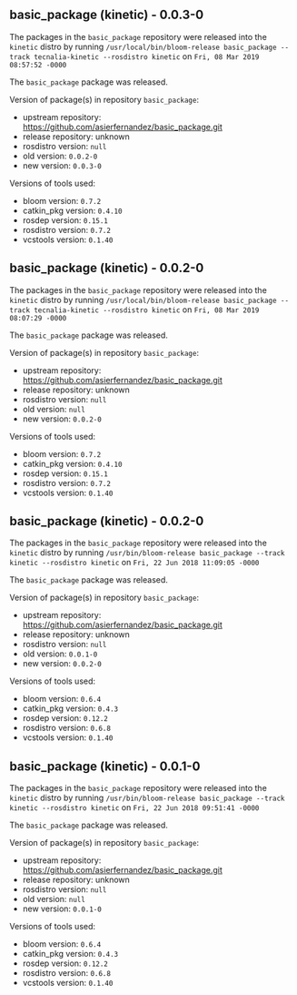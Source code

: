 ## basic_package (kinetic) - 0.0.3-0

The packages in the `basic_package` repository were released into the `kinetic` distro by running `/usr/local/bin/bloom-release basic_package --track tecnalia-kinetic --rosdistro kinetic` on `Fri, 08 Mar 2019 08:57:52 -0000`

The `basic_package` package was released.

Version of package(s) in repository `basic_package`:

- upstream repository: https://github.com/asierfernandez/basic_package.git
- release repository: unknown
- rosdistro version: `null`
- old version: `0.0.2-0`
- new version: `0.0.3-0`

Versions of tools used:

- bloom version: `0.7.2`
- catkin_pkg version: `0.4.10`
- rosdep version: `0.15.1`
- rosdistro version: `0.7.2`
- vcstools version: `0.1.40`


## basic_package (kinetic) - 0.0.2-0

The packages in the `basic_package` repository were released into the `kinetic` distro by running `/usr/local/bin/bloom-release basic_package --track tecnalia-kinetic --rosdistro kinetic` on `Fri, 08 Mar 2019 08:07:29 -0000`

The `basic_package` package was released.

Version of package(s) in repository `basic_package`:

- upstream repository: https://github.com/asierfernandez/basic_package.git
- release repository: unknown
- rosdistro version: `null`
- old version: `null`
- new version: `0.0.2-0`

Versions of tools used:

- bloom version: `0.7.2`
- catkin_pkg version: `0.4.10`
- rosdep version: `0.15.1`
- rosdistro version: `0.7.2`
- vcstools version: `0.1.40`


## basic_package (kinetic) - 0.0.2-0

The packages in the `basic_package` repository were released into the `kinetic` distro by running `/usr/bin/bloom-release basic_package --track kinetic --rosdistro kinetic` on `Fri, 22 Jun 2018 11:09:05 -0000`

The `basic_package` package was released.

Version of package(s) in repository `basic_package`:

- upstream repository: https://github.com/asierfernandez/basic_package.git
- release repository: unknown
- rosdistro version: `null`
- old version: `0.0.1-0`
- new version: `0.0.2-0`

Versions of tools used:

- bloom version: `0.6.4`
- catkin_pkg version: `0.4.3`
- rosdep version: `0.12.2`
- rosdistro version: `0.6.8`
- vcstools version: `0.1.40`


## basic_package (kinetic) - 0.0.1-0

The packages in the `basic_package` repository were released into the `kinetic` distro by running `/usr/bin/bloom-release basic_package --track kinetic --rosdistro kinetic` on `Fri, 22 Jun 2018 09:51:41 -0000`

The `basic_package` package was released.

Version of package(s) in repository `basic_package`:

- upstream repository: https://github.com/asierfernandez/basic_package.git
- release repository: unknown
- rosdistro version: `null`
- old version: `null`
- new version: `0.0.1-0`

Versions of tools used:

- bloom version: `0.6.4`
- catkin_pkg version: `0.4.3`
- rosdep version: `0.12.2`
- rosdistro version: `0.6.8`
- vcstools version: `0.1.40`


